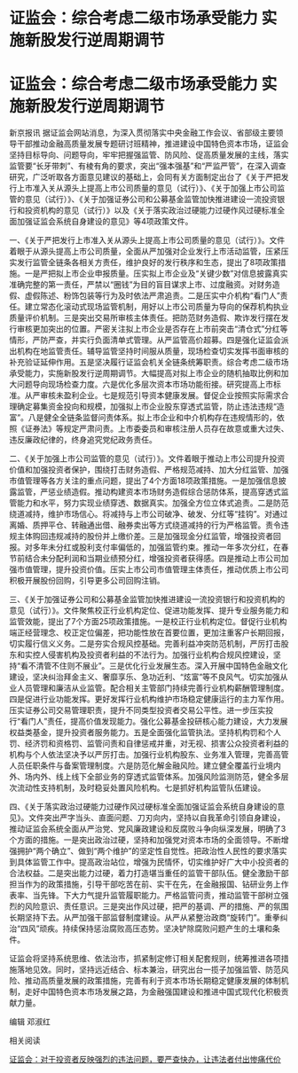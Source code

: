 # 证监会：综合考虑二级市场承受能力 实施新股发行逆周期调节

# 证监会：综合考虑二级市场承受能力 实施新股发行逆周期调节

新京报讯
据证监会网站消息，为深入贯彻落实中央金融工作会议、省部级主要领导干部推动金融高质量发展专题研讨班精神，推进建设中国特色资本市场，证监会坚持目标导向、问题导向，牢牢把握强监管、防风险、促高质量发展的主线，落实监管要“长牙带刺”、有棱有角的要求，突出“强本强基”和“严监严管”，在深入调查研究，广泛听取各方面意见建议的基础上，会同有关方面制定出台了《关于严把发行上市准入关从源头上提高上市公司质量的意见（试行）》、《关于加强上市公司监管的意见（试行）》、《关于加强证券公司和公募基金监管加快推进建设一流投资银行和投资机构的意见（试行）》以及《关于落实政治过硬能力过硬作风过硬标准全面加强证监会系统自身建设的意见》等4项政策文件。

一、《关于严把发行上市准入关从源头上提高上市公司质量的意见（试行）》。文件着眼于从源头提高上市公司质量，全面从严加强对企业发行上市活动监管，压紧压实发行监管全链条各相关方责任，维护良好的发行秩序和生态，提出了8项政策措施。一是严把拟上市企业申报质量。压实拟上市企业及“关键少数”对信息披露真实准确完整的第一责任，严禁以“圈钱”为目的盲目谋求上市、过度融资。对财务造假、虚假陈述、粉饰包装等行为及时依法严肃追责。二是压实中介机构“看门人”责任。建立常态化滚动式现场监管机制，用好以上市公司质量为导向的保荐机构执业质量评价机制。三是突出交易所审核主体责任。把防范财务造假、欺诈发行摆在发行审核更加突出的位置。严密关注拟上市企业是否存在上市前突击“清仓式”分红等情形，严防严查，并实行负面清单式管理。从严监管高价超募。四是强化证监会派出机构在地监管责任。辅导监管坚持时间服从质量，现场检查切实发挥书面审核的补充验证延伸作用。五是坚决履行证监会机关全链条统筹职责。综合考虑二级市场承受能力，实施新股发行逆周期调节。大幅提高对拟上市企业的随机抽取比例和加大问题导向现场检查力度。六是优化多层次资本市场功能衔接。研究提高上市标准。从严审核未盈利企业。七是规范引导资本健康发展。督促企业按照实际需求合理确定募集资金投向和规模，加强拟上市企业股东穿透式监管，防止违法违规“造富”。八是健全全链条监督问责体系。拟上市企业和中介机构存在违规情形的，依照《证券法》等规定严肃问责。上市委委员和审核注册人员存在故意或重大过失、违反廉政纪律的，终身追究党纪政务责任。

二、《关于加强上市公司监管的意见（试行）》。文件着眼于推动上市公司提升投资价值和加强投资者保护，围绕打击财务造假、严格规范减持、加大分红监管、加强市值管理等各方关注的重点问题，提出了4个方面18项政策措施。一是加强信息披露监管，严惩业绩造假。推动构建资本市场财务造假综合惩防体系，提高穿透式监管能力和水平，努力实现业绩穿透、数据真实。加强全方位立体式追责。二是防范绕道减持，维护市场信心。将减持与上市公司破净、破发、分红等“挂钩”。对通过离婚、质押平仓、转融通出借、融券卖出等方式绕道减持的行为严格监管。责令违规主体购回违规减持的股份并上缴价差。三是加强现金分红监管，增强投资者回报。对多年未分红或股利支付率偏低的，加强监管约束。推动一年多次分红，在春节前结合未分配利润和当期业绩预分红，增强投资者获得感。四是推动上市公司加强市值管理，提升投资价值。压实上市公司市值管理主体责任，推动优质上市公司积极开展股份回购，引导更多公司回购注销。

三、《关于加强证券公司和公募基金监管加快推进建设一流投资银行和投资机构的意见（试行）》。文件聚焦校正行业机构定位、促进功能发挥、提升专业服务能力和监管效能，提出了7个方面25项政策措施。一是校正行业机构定位。督促行业机构端正经营理念、校正定位偏差，把功能性放在首要位置，更加注重客户长期回报，切实履行信义义务。二是夯实合规风控基础。完善利益冲突防范机制，严厉打击股东和实控人侵害机构及投资者利益的不法行为。加强行业机构合规风控建设，坚持“看不清管不住则不展业”。三是优化行业发展生态。深入开展中国特色金融文化建设，坚决纠治拜金主义、奢靡享乐、急功近利、“炫富”等不良风气。切实加强从业人员管理和廉洁从业监管。配合相关主管部门持续完善行业机构薪酬管理制度。四是促进行业功能发挥。更好发挥行业机构维护市场稳定健康运行的主力军作用。压实证券公司交易管理职责，提升不同类型投资者交易公平性。进一步压实投行“看门人”责任，提高价值发现能力。强化公募基金投研核心能力建设，大力发展权益类基金，提升投资者服务能力。五是全面强化监管执法。坚持机构罚和个人罚、经济罚和资格罚、监管问责和自律惩戒并重，对无视、损害公众投资者利益的机构与个人依法坚决予以严厉打击。加强行业机构股东、业务准入管理，完善高管人员任职条件与备案管理制度。六是防范化解金融风险。建立健全覆盖行业境内外、场内外、线上线下全部业务的穿透式监管体系。加强风险监测防范，健全多层次流动性支持机制，及时稳妥处置风险机构。七是抓好机构监管队伍建设。

四、《关于落实政治过硬能力过硬作风过硬标准全面加强证监会系统自身建设的意见》。文件突出严字当头、直面问题、刀刃向内，坚持以自我革命引领自身建设，推动证监会系统全面从严治党、党风廉政建设和反腐败斗争向纵深发展，明确了3个方面的措施。一是突出政治过硬，坚持和加强党对资本市场的全面领导。不断增强拥护“两个确立”、做到“两个维护”的坚定性自觉性。把政治性人民性的要求落实到具体监管工作中。提高政治站位，增强为民情怀，切实维护好广大中小投资者的合法权益。二是突出能力过硬，着力打造堪当重任的监管干部队伍。健全激励干部担当作为的政策措施，引导干部吃苦在前、实干在先，在金融报国、钻研业务上作表率、当先锋。下大力气提升监管履职能力。严格监管问责，推动监管干部树立强烈的风险意识、责任意识。三是突出作风过硬，把严的基调、严的措施、严的氛围长期坚持下去。从严加强干部监督制度建设。从严从紧整治政商“旋转门”。重拳纠治“四风”顽疾。持续保持惩治腐败高压态势。坚决铲除腐败问题产生的土壤和条件。

证监会将坚持系统思维、依法治市，抓紧制定修订相关配套规则，统筹推进各项措施落地见效。同时，坚持远近结合、标本兼治，研究出台一揽子加强监管、防范风险、推动高质量发展的政策措施，完善有利于资本市场长期稳定健康发展的体制机制，走好中国特色资本市场发展之路，为金融强国建设和推进中国式现代化积极贡献力量。

编辑 邓淑红

相关阅读

[证监会：对于投资者反映强烈的违法问题，要严查快办，让违法者付出惨痛代价](https://news.qq.com/rain/a/20240315A05WFX00)

